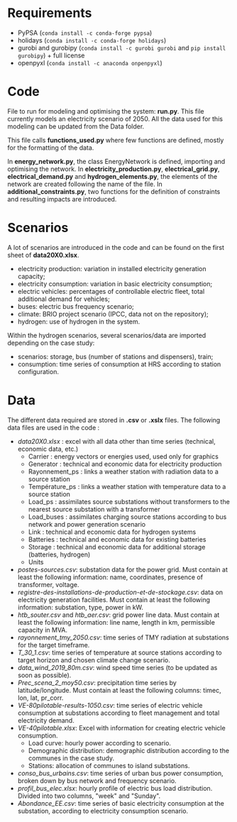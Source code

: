# Requirements 
- PyPSA (`conda install -c conda-forge pypsa`)
- holidays (`conda install -c conda-forge holidays`)
- gurobi and gurobipy (`conda install -c gurobi gurobi` and `pip install gurobipy`) + full license
- openpyxl (`conda install -c anaconda onpenpyxl`)

# Code
File to run for modeling and optimising the system: **run.py**.
This file currently models an electricity scenario of 2050. All the data used for this modeling can be updated from the Data folder.

This file calls **functions_used.py** where few functions are defined, mostly for the formatting of the data.

In **energy_network.py**, the class EnergyNetwork is defined, importing and optimising the network. In **electricity_production.py**, **electrical_grid.py**, **electrical_demand.py** and **hydrogen_elements.py**, the elements of the network are created following the name of the file.
In **additional_constraints.py**, two functions for the definition of constraints and resulting impacts are introduced.

# Scenarios
A lot of scenarios are introduced in the code and can be found on the first sheet of **data20X0.xlsx**. 
- electricity production: variation in installed electricity generation capacity;
- electricity consumption: variation in basic electricity consumption;
- electric vehicles: percentages of controllable electric fleet, total additional demand for vehicles;
- buses: electric bus frequency scenario;
- climate: BRIO project scenario (IPCC, data not on the repository);
- hydrogen: use of hydrogen in the system.

Within the hydrogen scenarios, several scenarios/data are imported depending on the case study:
- scenarios: storage, bus (number of stations and dispensers), train;
- consumption: time series of consumption at HRS according to station configuration.

# Data
The different data required are stored in **.csv** or **.xslx** files.
The following data files are used in the code :
- *data20X0.xlsx* :  excel with all data other than time series (technical, economic data, etc.)
	- Carrier : energy vectors or energies used, used only for graphics
	- Generator : technical and economic data for electricity production
	- Rayonnement_ps : links a weather station with radiation data to a source station
	- Température_ps : links a weather station with temperature data to a source station
	- Load_ps : assimilates source substations without transformers to the nearest source substation with a transformer
	- Load_buses : assimilates charging source stations according to bus network and power generation scenario
	- Link : technical and economic data for hydrogen systems
	- Batteries : technical and economic data for existing batteries
	- Storage : technical and economic data for additional storage (batteries, hydrogen)
	- Units
- *postes-sources.csv*: substation data for the power grid. Must contain at least the following information: name, coordinates, presence of transformer, voltage.
- *registre-des-installations-de-production-et-de-stockage.csv*: data on electricity generation facilities. Must contain at least the following information: substation, type, power in kW.
- *htb_souter.csv* and *htb_aer.csv*: grid power line data. Must contain at least the following information: line name, length in km, permissible capacity in MVA.
- *rayonnement_tmy_2050.csv*: time series of TMY radiation at substations for the target timeframe.
- *T_30_1.csv*: time series of temperature at source stations according to target horizon and chosen climate change scenario.
- *data_wind_2019_80m.csv*: wind speed time series (to be updated as soon as possible).
- *Prec_scena_2_moy50.csv*: precipitation time series by latitude/longitude. Must contain at least the following columns: timec, lon, lat, pr_corr.
- *VE-80pilotable-results-1050.csv*: time series of electric vehicle consumption at substations according to fleet management and total electricity demand.
- *VE-40pilotable.xlsx*: Excel with information for creating electric vehicle consumption.
	- Load curve: hourly power according to scenario.
	- Demographic distribution: demographic distribution according to the communes in the case study.
  	- Stations: allocation of communes to island substations.
- *conso_bus_urbains.csv*: time series of urban bus power consumption, broken down by bus network and frequency scenario.
- *profil_bus_elec.xlsx*: hourly profile of electric bus load distribution. Divided into two columns, "week" and "Sunday".
- *Abondance_EE.csv*: time series of basic electricity consumption at the substation, according to electricity consumption scenario.



